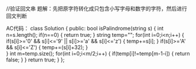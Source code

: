 //验证回文串
题解：先把原字符转化成只包含小写字母和数字的字符，然后进行回文判断

AC代码：
class Solution {
public:
    bool isPalindrome(string s) 
    {
        int n=s.length();
        if(n==0)
        {
            return true;
        }
        string temp="";
        for(int i=0;i<n;i++)
        {
            if(s[i]>='0' && s[i]<='9' || s[i]>='a' && s[i]<='z')
            {
                temp+=s[i];
            }
            if(s[i]>='A' && s[i]<='Z')
            {
                temp+=(s[i]+32);
            }           
        }
        int m=temp.size();
        for(int i=0;i<m/2;i++)
        {
            if(temp[i]!=temp[m-1-i])
            {
                return false;
            }
        }
        return true;
    }
};

